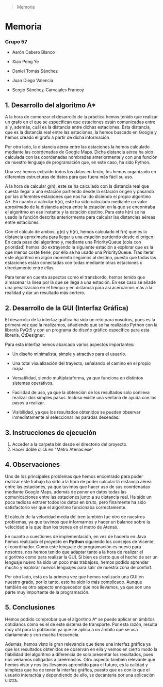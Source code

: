 >Memoria
# Memoria
### Grupo 57
- Aarón Cabero Blanco

- Xiao Peng Ye

- Daniel Tomás Sánchez

- Juan Diego Valencia

- Sergio Sánchez-Carvajales Francoy

  
## 1. Desarrollo del algoritmo A*
A la hora de comenzar el desarrollo de la práctica hemos tenido que realizar un grafo en el que se especifican que estaciones están comunicadas entre sí y, además, cuál es la distancia entre dichas estaciones. Esta distancia, que es la distancia real entre las estaciones, la hemos buscado en Google y hemos creado el grafo a partir de dicha información.

Por otro lado, la distancia aérea entre las estaciones la hemos calculado mediante las coordenadas de Google Maps. Dicha distancia aérea ha sido calculada con las coordenadas nombradas anteriormente y con una función de nuestro lenguaje de programación que, en este caso, ha sido Python.

Una vez hemos extraído todos los datos en bruto, los hemos organizado en diferentes estructuras de datos para que fuera más fácil su uso.

A la hora de calcular g(n), este se ha calculado con la distancia real que cuesta llegar a una estación partiendo desde la estación origen y pasando por las diferentes estaciones que nos ha ido diciendo el propio algoritmo A*. En cuanto a calcular h(n), este ha sido calculado mediante un valor aproximado de la distancia aérea entre la estación en la que se encontraba el algoritmo en ese instante y la estación destino. Para este h(n) se ha usado la función descrita anteriormente para calcular las distancias aéreas entre estaciones.

Con el cálculo de ambos, g(n) y h(n), hemos calculado el f(n) que es la distancia aproximada para llegar a una estación partiendo desde el origen. En cada paso del algoritmo y, mediante una PriorityQueue (cola con prioridad) hemos ido extrayendo la siguiente estación a explorar que es la que menos coste tiene, por ello se ha usado una PriorityQueue. Tras iterar este algoritmo en algún momento llegamos al destino, puesto que todas las estaciones están conectadas con todas mediante otras estaciones o directamente entre ellas.

Para tener en cuenta aspectos como el transbordo, hemos tenido que almacenar la línea por la que se llega a una estación. En ese caso se añade una penalización en el tiempo y en distancia para así acercarnos más a la realidad y dar un resultado más certero.



## 2. Desarrollo de la GUI (Interfaz Gráfica)

El desarrollo de la interfaz gráfica ha sido un reto para nosotros, pues es la primera vez que la realizamos, añadiendo que se ha realizado Python con la librería PyQt5 y con un programa de diseño gráfico específico para esta librería, QtDesigner.

Para esta interfaz hemos abarcado varios aspectos importantes:

- Un diseño minimalista, simple y atractivo para el usuario.

- Una total visualización del trayecto, señalando el camino en el propio mapa.

- Versatilidad, siendo multiplataforma, ya que funciona en distintos sistemas operativos.

- Facilidad de uso, ya que la obtención de los resultados solo conlleva realizar dos simples pasos. Incluso existe una ventana de ayuda con los pasos a realizar.

- Visibilidad, ya que los resultados obtenidos se pueden observar inmediatamente al seleccionar las paradas deseadas.



## 3. Instrucciones de ejecución ## 

1. Acceder a la carpeta bin desde el directorio del proyecto.
2. Hacer doble click en “Metro Atenas.exe”



## 4. Observaciones
Uno de los principales problemas que hemos encontrado para poder realizar este trabajo ha sido a la hora de poder calcular la distancia aérea entre las estaciones, ya que tuvimos que hacer uso de sus coordenadas mediante Google Maps, además de poner en datos todas las comunicaciones entre las estaciones junto a su distancia real. Ha sido un poco tedioso extraer todos los datos en bruto, pero finalmente ha sido satisfactorio ver que el algoritmo funcionaba correctamente.

El cálculo de la velocidad media del tren también fue otro de nuestros problemas, ya que tuvimos que informarnos y hacer un balance sobre la velocidad a la que iban los trenes en el metro de Atenas.

En cuanto a cuestiones de implementación, en vez de hacerlo en Java hemos realizado el proyecto en **Python** siguiendo los consejos de Vicente, el coordinador. Como este lenguaje de programación es nuevo para nosotros, nos hemos tenido que adaptar tanto a la hora de realizar el algoritmo como para realizar la GUI. Si bien es cierto que el hecho de ser un lenguaje nuevo ha sido un poco más trabajoso, hemos podido aprender mucho y explorar nuevos lenguajes para salir de nuestra zona de confort.

Por otro lado, esta es la primera vez que hemos realizado una GUI en nuestro grado, por lo tanto, esto ha sido lo más complicado. Aunque también es otro aspecto enriquecedor que nos llevamos, ya que son una parte muy importante de la programación.



## 5. Conclusiones
Hemos podido comprobar que el algoritmo A* se puede aplicar en ámbitos cotidianos como es el de este sistema de transporte. Por esta razón, resulta muy útil para la población ya que se aplica a un ámbito que se usa diariamente y con mucha frecuencia. 

Además, hemos visto la gran relevancia que tiene una interfaz gráfica ya que los resultados obtenidos se observan en ella y vemos en cierto modo la fiabilidad del algoritmo a diferencia de solo presentar los resultados, pues nos veríamos obligados a creérnoslos. Otro aspecto también relevante que hemos visto y nos los llevamos aprendido para el futuro, es la calidad y simpleza que ha de tener la interfaz gráfica, puesto que es con lo que el usuario interactúa y dependiendo de ello, se decantaría por una aplicación u otra.




